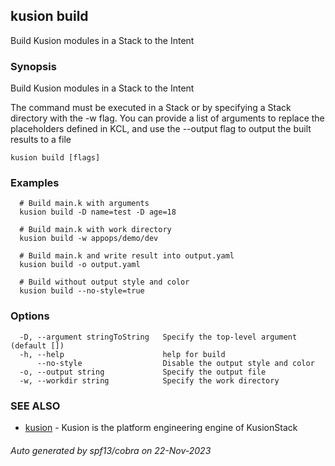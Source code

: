 ## kusion build

Build Kusion modules in a Stack to the Intent

### Synopsis

Build Kusion modules in a Stack to the Intent

 The command must be executed in a Stack or by specifying a Stack directory with the -w flag. You can provide a list of arguments to replace the placeholders defined in KCL, and use the --output flag to output the built results to a file

```
kusion build [flags]
```

### Examples

```
  # Build main.k with arguments
  kusion build -D name=test -D age=18
  
  # Build main.k with work directory
  kusion build -w appops/demo/dev
  
  # Build main.k and write result into output.yaml
  kusion build -o output.yaml
  
  # Build without output style and color
  kusion build --no-style=true
```

### Options

```
  -D, --argument stringToString   Specify the top-level argument (default [])
  -h, --help                      help for build
      --no-style                  Disable the output style and color
  -o, --output string             Specify the output file
  -w, --workdir string            Specify the work directory
```

### SEE ALSO

* [kusion](kusion.md)	 - Kusion is the platform engineering engine of KusionStack

###### Auto generated by spf13/cobra on 22-Nov-2023
